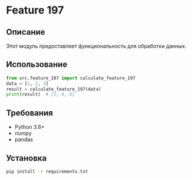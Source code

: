 # Feature 197
## Описание
Этот модуль предоставляет функциональность для обработки данных.
## Использование
```python
from src.feature_197 import calculate_feature_197
data = [1, 2, 3]
result = calculate_feature_197(data)
print(result)  # [2, 4, 6]
```
## Требования
- Python 3.6+
- numpy
- pandas
## Установка
```bash
pip install -r requirements.txt
```